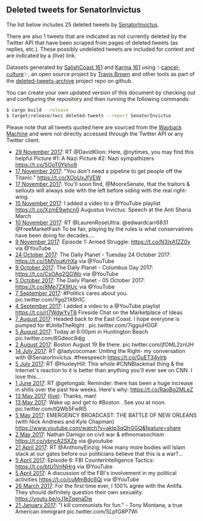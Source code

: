 ## Deleted tweets for SenatorInvictus

The list below includes 25 deleted tweets by
[SenatorInvictus](https://twitter.com/SenatorInvictus).

There are also 1 tweets that are indicated as not currently
deleted by the Twitter API that have been scraped from pages of deleted tweets (as replies, etc.).
These possibly undeleted tweets are included for context and are indicated by a _(live)_ link.


Datasets generated by [SalishCoast 161](https://twitter.com/SalishCoastA) and [Karma 161](https://twitter.com/KarmaOneSixOne)
using ✨[cancel-culture](https://github.com/travisbrown/cancel-culture)✨, an open source project by [Travis Brown](https://twitter.com/travisbrown) 
and other tools as part of the [deleted-tweets-archive](https://github.com/salcoast/deleted-tweets-archive/) project repo on github.

You can create your own updated version of this document by checking out and configuring the
repository and then running the following commands:

```bash
$ cargo build --release
$ target/release/twcc deleted-tweets --report SenatorInvictus
```

Please note that all tweets quoted here are sourced from the
[Wayback Machine](https://web.archive.org) and were not directly accessed through the Twitter API or
any Twitter client.

* [29 November 2017](https://web.archive.org/web/20171129102929/https://twitter.com/SenatorInvictus/status/935817988053356545): RT @DavidKlion: Here, @nytimes, you may find this helpful  Picture #1: A Nazi Picture #2: Nazi sympathizers https://t.co/5OoT0Ykho9
* [17 November 2017](https://web.archive.org/web/20171117153155/https://twitter.com/SenatorInvictus/status/931545443506556928): "You don't need a pipeline to get people off the Titanic." https://t.co/XOoUxJfVEW
* [17 November 2017](https://web.archive.org/web/20171117104438/https://twitter.com/SenatorInvictus/status/931473146271752193): You'll soon find, @MooreSenate, that the traitors &amp; sellouts will always side with the left before siding with the real right-wing.
* [15 November 2017](https://web.archive.org/web/20171115213400/https://twitter.com/SenatorInvictus/status/930911789012934658): I added a video to a @YouTube playlist https://t.co/XzmE9whcn0 Augustus Invictus: Speech at the Anti Sharia March
* [10 November 2017](https://web.archive.org/web/20171110014006/https://twitter.com/SenatorInvictus/status/928799394899611649): RT @LaurenRoseUltra: @edwardcarr6831 @FreeMarketFash To be fair, playing by the rules is what conservatives have been doing for decades.… 
* [ 9 November 2017](https://web.archive.org/web/20171109182340/https://twitter.com/SenatorInvictus/status/928689562871910401): Episode 1: Armed Struggle: https://t.co/N3IxA1ZZ0y via @YouTube
* [24 October 2017](https://web.archive.org/web/20171024163149/https://twitter.com/SenatorInvictus/status/922863209035550720): The Daily Planet - Tuesday 24 October 2017: https://t.co/5MVouKrhXa via @YouTube
* [ 9 October 2017](https://web.archive.org/web/20171009234412/https://twitter.com/SenatorInvictus/status/917536203867607040): The Daily Planet - Columbus Day 2017: https://t.co/CsOAg2QGWo via @YouTube
* [ 5 October 2017](https://web.archive.org/web/20171005223512/https://twitter.com/SenatorInvictus/status/916069288007659524): The Daily Planet - 05 October 2017: https://t.co/8Me7ZX9tUc via @YouTube
* [ 7 September 2017](https://web.archive.org/web/20170917143733/https://twitter.com/senatorinvictus/status/905592647213043718?lang=en-gb): #Politics  cares about you. pic.twitter.com/Ygq21X6h1C
* [ 4 September 2017](https://web.archive.org/web/20170904203621/https://twitter.com/SenatorInvictus/status/904805354583846913): I added a video to a @YouTube playlist https://t.co/rI7WdwYvT8 Fireside Chat on the Marketplace of Ideas
* [ 7 August 2017](https://web.archive.org/web/20170808004631/https://twitter.com/SenatorInvictus/status/894601918332362752): Headed back to the East Coast. I hope everyone is pumped for  #UniteTheRight . pic.twitter.com/7iggiuHOGF
* [ 5 August 2017](https://web.archive.org/web/20170805173602/https://twitter.com/SenatorInvictus/status/893863712536133632): Today at 6:00pm in Huntington Beach pic.twitter.com/6Gdeoc8djg
* [ 2 August 2017](https://web.archive.org/web/20170802061725/https://twitter.com/senatorinvictus/status/892629104956104704): Boston August 19 Be there. pic.twitter.com/jfOML2znUH
* [14 July 2017](https://web.archive.org/web/20170714221703/https://twitter.com/SenatorInvictus/status/885986527557320706): RT @ladycocomae: Uniting the Right- my conversation with @SenatorInvictus. #freespeech https://t.co/GuET34ylrb
* [ 5 July 2017](https://web.archive.org/web/20170705141815/https://twitter.com/SenatorInvictus/status/882604542789132289): RT @HuxleyHill: This whole #CNNBlackmail thing &amp; the Internet's reaction to it is better than anything you'll ever see on CNN. I love this…
* [ 1 June 2017](https://web.archive.org/web/20170601132520/https://twitter.com/SenatorInvictus/status/870270038451859456): RT @getongab: Reminder: there has been a huge increase in shills over the past few weeks. Here's why: https://t.co/RaoBg2MLeZ
* [13 May 2017](https://web.archive.org/web/20171201034548/https://twitter.com/senatorinvictus/status/863346517750550528) ([live](https://twitter.com/SenatorInvictus/status/863539809662496768)): Thanks, man!
* [13 May 2017](https://web.archive.org/web/20171201034548/https://twitter.com/senatorinvictus/status/863346517750550528): Wake up and get to  #Boston . See you at noon. pic.twitter.com/tQWb5FwRl5
* [ 5 May 2017](https://web.archive.org/web/20170517053716/https://twitter.com/SenatorInvictus/status/860308139442397185): EMERGENCY BROADCAST: THE BATTLE OF NEW ORLEANS (with Nick Andrews and Kyle Chapman) https://www.youtube.com/watch?v=akIp3qQhGGQ&feature=share
* [ 2 May 2017](https://web.archive.org/web/20170502163409/https://twitter.com/SenatorInvictus/status/859445919745495040): Nathan Damigo on civil war &amp; ethnomasochism  https://t.co/ybncA2SXZe via @youtube
* [21 April 2017](https://web.archive.org/web/20170421020439/https://twitter.com/SenatorInvictus/status/855240836401025024): RT @AnthonyEinzig: How many more bodies will Islam stack at our gates before our politicians believe that this is a war?… 
* [ 5 April 2017](https://web.archive.org/web/20170405034901/https://twitter.com/SenatorInvictus/status/849468891072000006): Episode 6: FBI Counterintelligence Tactics: https://t.co/btU1VnNHrg via @YouTube
* [ 5 April 2017](https://web.archive.org/web/20170405032231/https://twitter.com/SenatorInvictus/status/849462222141218823): A discussion of the FBI's involvement in my political activities https://t.co/cuMmBdc6Qj via @YouTube
* [26 March 2017](https://web.archive.org/web/20171124062545/https://twitter.com/senatorinvictus/status/846080197531185153): For the first time ever, I 100% agree with the Antifa. They should definitely question their own sexuality. https://youtu.be/oJ1eZqenaDw
* [21 January 2017](https://web.archive.org/web/20170219072650/https://twitter.com/SenatorInvictus/status/822786073080238080): "I kill communists for fun." - Tony Montana, a true American immigrant pic.twitter.com/SLpfG8P7Wi

